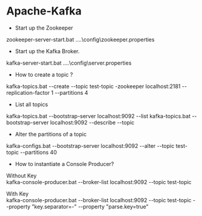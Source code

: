 # Apache-Kafka

- Start up the Zookeeper

zookeeper-server-start.bat ..\..\config\zookeeper.properties

- Start up the Kafka Broker.

kafka-server-start.bat ..\..\config\server.properties

- How to create a topic ?

kafka-topics.bat --create --topic test-topic -zookeeper localhost:2181 --replication-factor 1 --partitions 4

- List all topics

kafka-topics.bat --bootstrap-server localhost:9092 --list
kafka-topics.bat --bootstrap-server localhost:9092 --describe --topic <topic-name>
  
- Alter the partitions of a topic
  
kafka-configs.bat --bootstrap-server localhost:9092 --alter --topic test-topic --partitions 40
  
- How to instantiate a Console Producer?

Without Key 
<br/>  kafka-console-producer.bat --broker-list localhost:9092 --topic test-topic

With Key
<br/> kafka-console-producer.bat --broker-list localhost:9092 --topic test-topic --property "key.separator=-" --property "parse.key=true"
  
  
